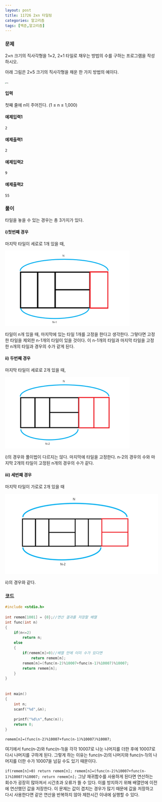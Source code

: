 ```yaml
---
layout: post
title: 11726 2xn 타일링
categories: 알고리즘
tags: [백준,알고리즘]
---
```

### 문제

2×n 크기의 직사각형을 1×2, 2×1 타일로 채우는 방법의 수를 구하는 프로그램을 작성하시오.

아래 그림은 2×5 크기의 직사각형을 채운 한 가지 방법의 예이다.

<img src="https://onlinejudgeimages.s3-ap-northeast-1.amazonaws.com/problem/11726/1.png" alt="img" style="zoom:25%;" />

#### 입력
첫째 줄에 n이 주어진다. (1 ≤ n ≤ 1,000)
#### 예제입력1  
```
2
```
#### 예제출력1  
```
2
```
#### 예제입력2  
```
9
```
#### 예제출력2  
```
55
```
### 풀이 

타일을 놓을 수 있는 경우는 총 3가지가 있다. 

#### i)첫번째 경우
마지막 타일이 세로로 1개 있을 때,

<img src="../assets/2021-09-09-boj-11726/11726_Odd.png" style="zoom:40%;" />

타일이 n개 있을 때, 마지막에 있는 타일 1개를 고정을 한다고 생각한다. 그렇다면 고정한 타일을 제외한 n-1개의 타일이 있을 것이다. 이 n-1개의 타일과 마지막 타일을 고정한 n개의 타일과 경우의 수가 같게 된다.

#### ii) 두번째 경우
마지막 타일이 세로로 2개 있을 때,

<img src="../assets/2021-09-09-boj-11726/11726_Even_Vertical.png" style="zoom:40%;" />

i)의 경우와 풀이법이 다르지는 않다. 마지막에 타일을 고정한다. n-2의 경우의 수와 마지막 2개의 타일이 고정된 n개의 경우의 수가 같다.

#### iii) 세번째 경우
마지막 타일이 가로로 2개 있을 때

<img src="../assets/2021-09-09-boj-11726/11726_Even_horizontal.png"/>

 ii)의 경우와 같다.

### 코드

```c
#include <stdio.h>

int remem[1001] = {0};//연산 결과를 저장할 배열
int func(int n)
{
	if(n<=2)
		return n;
	else
	{
		if(remem[n]>0)//배열 안에 이미 수가 있다면 
			return remem[n];
		remem[n]=(func(n-2)%10007+func(n-1)%10007)%10007;
		return remem[n];
	}
}


int main()
{
	int n;
	scanf("%d",&n);
    
	printf("%d\n",func(n));
	return 0;
}
```


`remem[n]=(func(n-2)%10007+func(n-1)%10007)%10007;`

여기에서 func(n-2)와 func(n-1)을 각각 10007로 나눈 나머지를 더한 후에 10007로 다시 나머지를 구하게 된다. 그렇게 하는 이유는 func(n-2)의 나머지와 func(n-1)의 나머지를 더한 수가 10007을 넘길 수도 있기 때문이다. 

`
if(remem[n]>0)
  return remem[n];
remem[n]=(func(n-2)%10007+func(n-1)%10007)%10007;
return remem[n];
`
그냥 재귀함수를 사용하게 된다면 연산하는 회수가 굉장히 많아져서 시간초과 오류가 뜰 수 있다. 이를 방지하기 위해 배열안에 이전에 연산했던 값을 저장한다. 이 문제는 값이 겹치는 경우가 많기 때문에 값을 저장하고 다시 사용한다면 같은 연산을 반복하지 않아 제한시간 이내에 실행할 수 있다.
